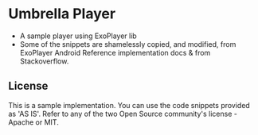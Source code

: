 # Umbrella Player

- A sample player using ExoPlayer lib
- Some of the snippets are shamelessly copied, and modified, from ExoPlayer Android Reference implementation docs & from Stackoverflow.

## License
This is a sample implementation. You can use the code snippets provided as 'AS IS'. Refer to any of the two Open Source community's license - Apache or MIT.

